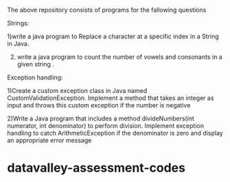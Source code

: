 The above  repository consists of programs for the fallowing questions


Strings: 

1)write  a java program to Replace a character at a specific index in a String in Java. 

2) write a java program to count the number of vowels and consonants in a given string . 
  
Exception handling: 

1)Create a custom exception class in Java named CustomValidationException. Implement a method that takes an integer as input and throws this custom exception if the number is negative 

2)Write a Java program that includes a method divideNumbers(int numerator, int denominator) to perform division. Implement exception handling to catch 
ArithmeticException if the denominator is zero and display an appropriate error message

# datavalley-assessment-codes

